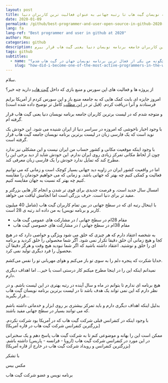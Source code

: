 ```yaml
---
layout: post
title: از کف جامعه برنامه نویسان گیت هاب تا رتبه جهانی به عنوان فعالیت ترین کاربران دنیا
date: 2020-01-09
permalink: /github/best-programmer-and-user-open-source-in-github-2020-fa/
lang: fa
lang-ref: "Best programmer and user in github at 2020"
author: Max
categories: github
description: امروز جایزه ای بابت کمک هایی که به جامعه منبع باز و اپن سورس کردم از آمریکا برایم فرستادند و آنرا دریافت کردم و متوجه شدم که توانسته ام در لیست برترین کاربران جامعه برنامه نویسان دنیا یعنی گیت هاب قرار بیرم.
tags: github
subtitles:
  - name: "چگونه من یکی از فعال ترین برنامه نویسان جهان در گیت هاب شدم؟"
    slug: "how-did-i-become-one-of-the-most-active-programmers-in-the-world-at-github-2020"
---
```


سلام.

از پروژه ها و فعالیت های اپن سورس و منبع بازی که داخل [گیت هاب](https://github.com/) دارید چه خبر؟

امروز جایزه ای بابت کمک هایی که به جامعه منبع باز و اپن سورس کردم از آمریکا برایم فرستادند و آنرا دریافت کردم. (قبل تر در [این مطلب](https://maxbase.org/2020/01/08/github/fa-Most-active-github-users-programmers-developers-in-worldwide/) کامل تر توضیح داده شده است)

و متوجه شدم که در لیست برترین کاربران جامعه برنامه نویسان دنیا یعنی گیت هاب قرار گرفته ام.

با وجود اخبار ناخوشی که امروزه در سراسر دنیا از ایران شنیده می شود.
این خودش یک نوید است که یک فارسی زبان در لیست برترین برنامه نویسان جامعه گیت هاب قرار گرفته است.

با وجود اینکه موقعیت مکانی و کشور حساب من ایران نیست و این مشکلی نیز ندارد چون از لحاظ مکانی تمرکز زیادی روی ایران ندارم. این خودش شاید از دید برخی این را مطرح کند که تمایل ندارد خودش را یک فارسی زبان معرفی کند.

اما در واقعیت کشور ایران در زاویه دید جهانی بسیار کوچک است و زمانی که می توانیم فعالیت و کمکی کنیم چه بهتر که جهانی باشد.
و زمانی که می خواهیم خودمان را مقایسه کنیم چه بهتر که نسبت به جهان مقایسه کنیم.

امسال سال جدید است.
و فرصت جدیدی برای قوی تر شدن و انجام کار هایی بزرگتر و مفید تر برای دنیا است.
حرف بزرگی است اما انجامش لیاقت می خواهد.

با اینحال رتبه ای که در سطح جهانی در بین تمام کاربران گیت هاب (شامل 40 میلیون کاربر و برنامه نویس) به من داده اند رتبه ی 28 است.

- مقام 28ام در سطح جهانی / در مشارکت های عمومی گیت هاب
- مقام 38ام در سطح جهانی / در مشارکت های خصوصی گیت هاب

به شخصه اعتقاد دارم که هر چیزی که خلق می شود ویژگی و خواصی دارد که در هیچ کجا و هیچ زمانی آن خلق دقیقا تکرار نمی شود.
آگر شما محصولی را خلق کردید و برنامه ای را خلق و نوشتید. اعتقاد داشته باشید که اگر شما نبودید هیچ وقت و هرگز دقیقا آن محصول را فرد دیگری تولید نمی کرد.

خدایا شکرت که پنجره دلم را به سوی تو باز می‌کنم و هوای مهربانی تو را نفس می‌کشم.

نمیدانم اینکه این را در اینجا مطرح میکنم کار درستی است یا خیر... اما اهداف دیگری دارم.

هیچ برنامه ای ندارم تا بتوانم در ماه و سال آینده در رتبه بهتری در این لیست باشم. و در نظر دارم که این نمی تواند یک هدف باشد تا در لیست برترین برنامه نویسان گیت هاب قرار بگیرید...

بدلیل اینکه اهداف دیگری دارم و باید تمرکز بیشتری بر روی ابزار و خدماتی داشته باشم که می توانند بسیار در سطح جهانی مفید باشند.

با وجود اینکه در کنفرانس قبلی شرکت گیت هاب که در آمریکا بود شرکت نکردم. (بزرگترین کنفرانس شرکت گیت هاب در قاره آمریکا)

ممکن است این را بهانه و موضوعی کنم تا به شرکت گیت هاب پاسخ دهم و یک سخنرانی در این مورد در کنفرانس شرکت گیت هاب (اروپا - فرانسه - پاریس) داشته باشم. (بزرگترین کنفرانس و رویداد شرکت گیت هاب در خارج از قاره آمریکا)

با تشکر

مکس بیس

برنامه نویس و عضو شرکت گیت هاب
